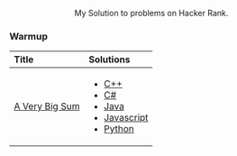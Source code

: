 <p align="center">
    My Solution to problems on Hacker Rank.
</p>

### Warmup

| Title        | Solutions          |
|:--------------|:---------------------|
| [A Very Big Sum](https://www.hackerrank.com/challenges/a-very-big-sum/problem)         | <ul><li>[C++](https://github.com/perrinod/hacker-rank-solutions/blob/master/Problem%20Solving/Warmup/A%20Very%20Big%20Sum/solution.cpp)</li><li>[C#](https://github.com/perrinod/hacker-rank-solutions/blob/master/Problem%20Solving/Warmup/A%20Very%20Big%20Sum/solution.cs)</li><li>[Java](https://github.com/perrinod/hacker-rank-solutions/blob/master/Problem%20Solving/Warmup/A%20Very%20Big%20Sum/solution.java) </li><li>[Javascript](https://github.com/perrinod/hacker-rank-solutions/blob/master/Problem%20Solving/Warmup/A%20Very%20Big%20Sum/solution.js)</li><li>[Python](https://github.com/perrinod/hacker-rank-solutions/blob/master/Problem%20Solving/Warmup/A%20Very%20Big%20Sum/solution.py)</li></ul> |

